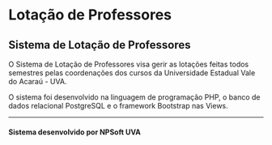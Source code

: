 # Lotação de Professores
## Sistema de Lotação de Professores

O Sistema de Lotação de Professores visa gerir as lotações feitas todos semestres pelas coordenações dos cursos da Universidade Estadual Vale do Acaraú - UVA.

O sistema foi desenvolvido na linguagem de programação PHP, o banco de dados relacional PostgreSQL e o framework Bootstrap nas Views.
___

#### Sistema desenvolvido por NPSoft UVA